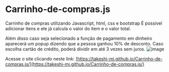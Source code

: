 # Carrinho-de-compras.js

Carrinho de compras utilizando Javascript, html, css e bootstrap
É possível adicionar itens e ele já calcula o valor do item e o valor total.

Além disso caso seja selecionado a função de pagamento em dinheiro aparecerá um popup dizendo que a pessoa ganhou 10% de desconto.
Caso escolha cartão de crédito, poderá dividir em até 3 vezes sem juros.
![image](https://github.com/Takeshi-mi/Carrinho-de-compras.js/assets/101356765/56cddf44-09d3-45f9-8b39-93b1ab26f93a)


Acesse o site clicando neste link: [https://takeshi-mi.github.io/Carrinho-de-compras.js/](https://takeshi-mi.github.io/Carrinho-de-compras.js/)

